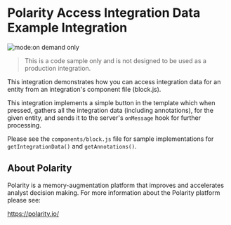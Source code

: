 # Polarity Access Integration Data Example Integration

![mode:on demand only](https://img.shields.io/badge/mode-on%20demand%20only-blue.svg)

> This is a code sample only and is not designed to be used as a production integration.

This integration demonstrates how you can access integration data for an entity from an integration's component file (block.js).

This integration implements a simple button in the template which when pressed, gathers all the integration data (including annotations), for the given entity, and sends it to the server's `onMessage` hook for further processing.

Please see the `components/block.js` file for sample implementations for `getIntegrationData()` and `getAnnotations()`.

## About Polarity

Polarity is a memory-augmentation platform that improves and accelerates analyst decision making.  For more information about the Polarity platform please see:

https://polarity.io/
